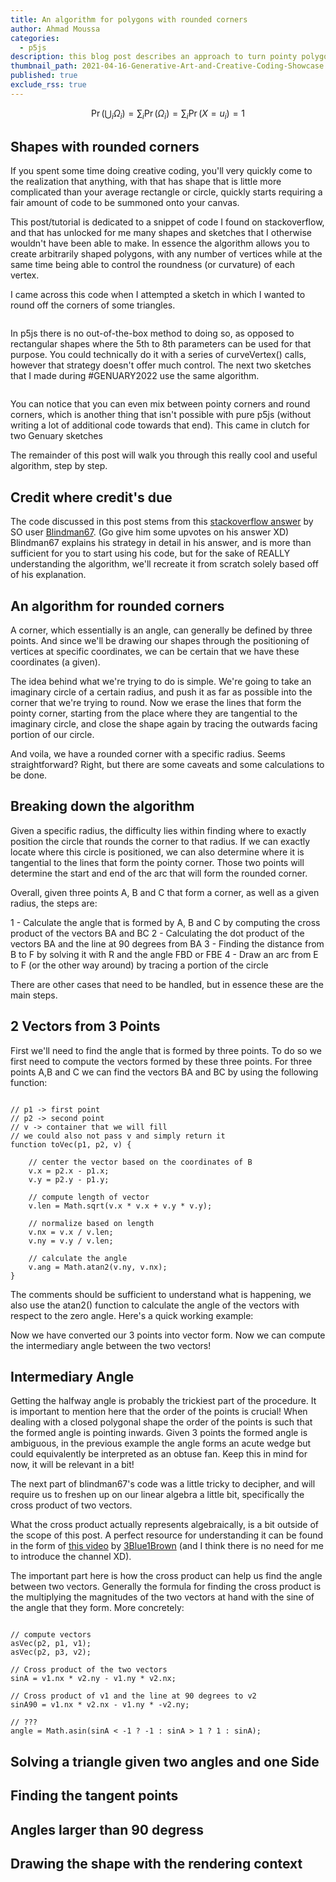 ```yaml
---
title: An algorithm for polygons with rounded corners
author: Ahmad Moussa
categories:
  - p5js
description: this blog post describes an approach to turn pointy polygons into smooth shapes with round corners
thumbnail_path: 2021-04-16-Generative-Art-and-Creative-Coding-Showcase.png
published: true
exclude_rss: true
---
```



$$
\Pr\left(\bigcup_i \Omega_i\right)=\sum_i \Pr(\Omega_i)=\sum_i\Pr(X=u_i)=1
$$

<h2>Shapes with rounded corners</h2>

If you spent some time doing creative coding, you'll very quickly come to the realization that anything, with that has shape that is little more complicated than your average rectangle or circle, quickly starts requiring a fair amount of code to be summoned onto your canvas.

This post/tutorial is dedicated to a snippet of code I found on stackoverflow, and that has unlocked for me many shapes and sketches that I otherwise wouldn't have been able to make. In essence the algorithm allows you to create arbitrarily shaped polygons, with any number of vertices while at the same time being able to control the roundness (or curvature) of each vertex.

I came across this code when I attempted a sketch in which I wanted to round off the corners of some triangles.

<div class="row gtr-50 gtr-uniform">
	<div class="col-4">
		<span class="image fit" style="margin: 0 0 1em 0; padding: 0 0 0 0;">
			<img class="viewable" src="https://gorillasun.de/assets/images/2022-01-20-An-algorithm-for-polygons-with-rounded-corners/1.png" alt="">
		</span>
	</div>
	<div class="col-4">
		<span class="image fit" style="margin: 0 0 1em 0; padding: 0 0 0 0;">
			<img class="viewable" src="https://gorillasun.de/assets/images/2022-01-20-An-algorithm-for-polygons-with-rounded-corners/2.png" alt="">
		</span>
	</div>
</div>

In p5js there is no out-of-the-box method to doing so, as opposed to rectangular shapes where the 5th to 8th parameters can be used for that purpose. You could technically do it with a series of curveVertex() calls, however that strategy doesn't offer much control. The next two sketches that I made during #GENUARY2022 use the same algorithm.

<div class="row gtr-50 gtr-uniform">
	<div class="col-4">
		<span class="image fit" style="margin: 0 0 1em 0; padding: 0 0 0 0;">
			<img class="viewable" src="https://gorillasun.de/assets/images/2022-01-20-An-algorithm-for-polygons-with-rounded-corners/SolLeWitt.png" alt="">
		</span>
	</div>
	<div class="col-4">
		<span class="image fit" style="margin: 0 0 1em 0; padding: 0 0 0 0;">
			<img class="viewable" src="https://gorillasun.de/assets/images/2022-01-20-An-algorithm-for-polygons-with-rounded-corners/Sand.png" alt="">
		</span>
	</div>
</div>

You can notice that you can even mix between pointy corners and round corners, which is another thing that isn't possible with pure p5js (without writing a lot of additional code towards that end). This came in clutch for two Genuary sketches

The remainder of this post will walk you through this really cool and useful algorithm, step by step.

<h2>Credit where credit's due</h2>
The code discussed in this post stems from this <a href="https://stackoverflow.com/a/44856925">stackoverflow answer</a> by SO user <a href="https://stackoverflow.com/users/3877726/blindman67">Blindman67</a>. (Go give him some upvotes on his answer XD) Blindman67 explains his strategy in detail in his answer, and is more than sufficient for you to start using his code, but for the sake of REALLY understanding the algorithm, we'll recreate it from scratch solely based off of his explanation.




<h2>An algorithm for rounded corners</h2>
A corner, which essentially is an angle, can generally be defined by three points. And since we'll be drawing our shapes through the positioning of vertices at specific coordinates, we can be certain that we have these coordinates (a given).

The idea behind what we're trying to do is simple. We're going to take an imaginary circle of a certain radius, and push it as far as possible into the corner that we're trying to round. Now we erase the lines that form the pointy corner, starting from the place where they are tangential to the imaginary circle, and close the shape again by tracing the outwards facing portion of our circle.

And voila, we have a rounded corner with a specific radius. Seems straightforward? Right, but there are some caveats and some calculations to be done.

<h2>Breaking down the algorithm</h2>
Given a specific radius, the difficulty lies within finding where to exactly position the circle that rounds the corner to that radius. If we can exactly locate where this circle is positioned, we can also determine where it is tangential to the lines that form the pointy corner. Those two points will determine the start and end of the arc that will form the rounded corner.

Overall, given three points A, B and C that form a corner, as well as a given radius, the steps are:

1 - Calculate the angle that is formed by A, B and C by computing the cross product of the vectors BA and BC
2 - Calculating the dot product of the vectors BA and the line at 90 degrees from BA
3 - Finding the distance from B to F by solving it with R and the angle FBD or FBE
4 - Draw an arc from E to F (or the other way around) by tracing a portion of the circle

There are other cases that need to be handled, but in essence these are the main steps.

<h2>2 Vectors from 3 Points</h2>
First we'll need to find the angle that is formed by three points. To do so we first need to compute the vectors formed by these three points. For three points A,B and C we can find the vectors BA and BC by using the following function:

<pre><code>
// p1 -> first point
// p2 -> second point
// v -> container that we will fill
// we could also not pass v and simply return it
function toVec(p1, p2, v) {

    // center the vector based on the coordinates of B
    v.x = p2.x - p1.x;
    v.y = p2.y - p1.y;

    // compute length of vector
    v.len = Math.sqrt(v.x * v.x + v.y * v.y);

    // normalize based on length
    v.nx = v.x / v.len;
    v.ny = v.y / v.len;

    // calculate the angle
    v.ang = Math.atan2(v.ny, v.nx);
}
</code></pre>

The comments should be sufficient to understand what is happening, we also use the atan2() function to calculate the angle of the vectors with respect to the zero angle. Here's a quick working example:

<script src="//toolness.github.io/p5.js-widget/p5-widget.js"></script>
<script type="text/p5" data-p5-version="1.2.0" data-autoplay data-preview-width="350" data-height="400">
function setup() {
  w = min(windowWidth, windowHeight)
  createCanvas(w, w);
}

function draw() {
  background(220);

  // make origin at center of canvas
  translate(w/2,w/2)

  p1 = {x: 100, y: 0}
  p2 = {x: 0, y: 0}
  p3 = {x: 0, y: -100}

  strokeWeight(5)
  point(p1.x,p1.y)
  point(p2.x,p2.y)
  point(p3.x,p3.y)

  v1 = {}
  v2 = {}

  toVec(p1,p2,v1)
  toVec(p3,p2,v2)

  noFill()
  strokeWeight(1)
  arc(0,0,v1.len*2,v1.len*2,v1.ang+PI,v2.ang+PI)

  noLoop()
}

// p1 -> first point
// p2 -> second point
// v -> container that we will fill
function toVec(p1, p2, v) {
    v.x = p2.x - p1.x;
    v.y = p2.y - p1.y;
    v.len = Math.sqrt(v.x * v.x + v.y * v.y);
    v.nx = v.x / v.len;
    v.ny = v.y / v.len;
    v.ang = Math.atan2(v.ny, v.nx);
}
</script>
<p></p>

Now we have converted our 3 points into vector form. Now we can compute the intermediary angle between the two vectors!

<h2>Intermediary Angle</h2>

Getting the halfway angle is probably the trickiest part of the procedure. It is important to mention here that the order of the points is crucial! When dealing with a closed polygonal shape the order of the points is such that the formed angle is pointing inwards. Given 3 points the formed angle is ambiguous, in the previous example the angle forms an acute wedge but could equivalently be interpreted as an obtuse fan. Keep this in mind for now, it will be relevant in a bit!

The next part of blindman67's code was a little tricky to decipher, and will require us to freshen up on our linear algebra a little bit, specifically the cross product of two vectors.

What the cross product actually represents algebraically, is a bit outside of the scope of this post. A perfect resource for understanding it can be found in the form of <a href="https://www.youtube.com/watch?v=eu6i7WJeinw&ab_channel=3Blue1Brown">this video</a> by <a href="https://www.youtube.com/channel/UCYO_jab_esuFRV4b17AJtAw">3Blue1Brown</a> (and I think there is no need for me to introduce the channel XD).

The important part here is how the cross product can help us find the angle between two vectors. Generally the formula for finding the cross product is the multiplying the magnitudes of the two vectors at hand with the sine of the angle that they form. More concretely:



<pre><code>
// compute vectors
asVec(p2, p1, v1);
asVec(p2, p3, v2);

// Cross product of the two vectors
sinA = v1.nx * v2.ny - v1.ny * v2.nx;

// Cross product of v1 and the line at 90 degrees to v2
sinA90 = v1.nx * v2.nx - v1.ny * -v2.ny;

// ???
angle = Math.asin(sinA < -1 ? -1 : sinA > 1 ? 1 : sinA);
</code></pre>


<h2>Solving a triangle given two angles and one Side</h2>

<h2>Finding the tangent points</h2>

<h2>Angles larger than 90 degress</h2>

<h2>Drawing the shape with the rendering context</h2>
